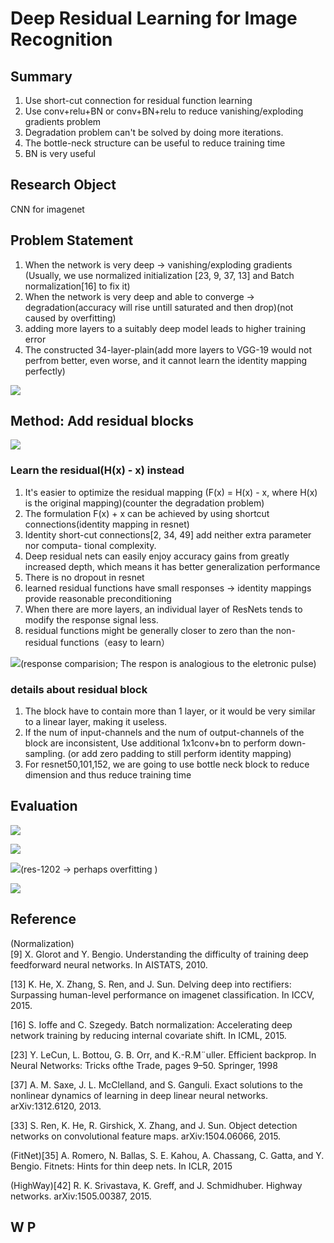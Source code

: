 # Deep Residual Learning for Image Recognition

## Summary

1. Use short-cut connection for residual function learning
2. Use conv+relu+BN or conv+BN+relu to reduce vanishing/exploding gradients problem
3. Degradation problem can't be solved by doing more iterations.
4. The bottle-neck structure can be useful to reduce training time
5. BN is very useful


## Research Object

CNN for imagenet

## Problem Statement

1. When the network is very deep -> vanishing/exploding gradients (Usually, we use normalized initialization [23, 9, 37, 13] and Batch normalization[16] to fix it)
2. When the network is very deep and able to converge -> degradation(accuracy will rise untill saturated and then drop)(not caused by overfitting)
3. adding more layers to a suitably deep model leads to higher training error
3. The constructed 34-layer-plain(add more layers to VGG-19 would not perfrom better, even worse, and it cannot learn the identity mapping perfectly)

![](../res/resnet.jpg)

## Method: Add residual blocks

![](../res/residual-block.png)

### Learn the residual(H(x) - x) instead

1. It's easier to optimize the residual mapping (F(x) = H(x) - x, where H(x) is the original mapping)(counter the degradation problem)
2. The formulation F(x) + x can be achieved by using shortcut connections(identity mapping in resnet)
3. Identity short-cut connections[2, 34, 49] add neither extra parameter nor computa- tional complexity.
4. Deep residual nets can easily enjoy accuracy gains from greatly increased depth, which means it has better generalization performance
5. There is no dropout in resnet
5. learned residual functions have small responses -> identity mappings provide reasonable preconditioning
6. When there are more layers, an individual layer of ResNets tends to modify the response signal less.
7. residual functions might be generally closer to zero than the non-residual functions（easy to learn）


![](../res/resres.png)(response comparision; The respon is analogious to the eletronic pulse)

### details about residual block

1. The block have to contain more than 1 layer, or it would be very similar to a linear layer, making it useless.
2. If the num of input-channels and the num of output-channels of the block are inconsistent, Use additional 1x1conv+bn to perform down-sampling. (or add zero padding to still perform identity mapping)
3. For resnet50,101,152, we are going to use bottle neck block to reduce dimension and thus reduce training time




## Evaluation

![](../res/640.jpeg)

![](../res/rescur.png)


![](../res/res1202.png)(res-1202 -> perhaps overfitting )


![](../res/rescmp.png)



## Reference 

(Normalization)     
[9] X. Glorot and Y. Bengio. Understanding the difficulty of training deep feedforward neural networks. In AISTATS, 2010.

[13] K. He, X. Zhang, S. Ren, and J. Sun. Delving deep into rectifiers: Surpassing human-level performance on imagenet classification. In ICCV, 2015.

[16] S. Ioffe and C. Szegedy. Batch normalization: Accelerating deep network training by reducing internal covariate shift. In ICML, 2015.

[23] Y. LeCun, L. Bottou, G. B. Orr, and K.-R.M¨uller. Efficient backprop. In Neural Networks: Tricks ofthe Trade, pages 9–50. Springer, 1998

[37] A. M. Saxe, J. L. McClelland, and S. Ganguli. Exact solutions to the nonlinear dynamics of learning in deep linear neural networks. arXiv:1312.6120, 2013.


[33] S. Ren, K. He, R. Girshick, X. Zhang, and J. Sun. Object detection networks on convolutional feature maps. arXiv:1504.06066, 2015.

(FitNet)[35] A. Romero, N. Ballas, S. E. Kahou, A. Chassang, C. Gatta, and Y. Bengio. Fitnets: Hints for thin deep nets. In ICLR, 2015

(HighWay)[42] R. K. Srivastava, K. Greff, and J. Schmidhuber. Highway networks. arXiv:1505.00387, 2015.

## W P
